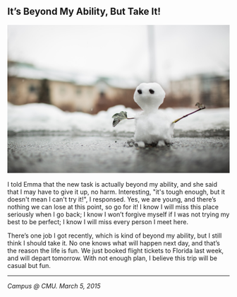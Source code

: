 ## It’s Beyond My Ability, But Take It!

![](../../images/beyond.jpg)

I told Emma that the new task is actually beyond my ability, and she said that I may have to give it up, no harm. Interesting, "it's tough enough, but it doesn't mean I can't try it!", I responsed. Yes, we are young, and there’s nothing we can lose at this point, so go for it! I know I will miss this place seriously when I go back; I know I won’t forgive myself if I was not trying my best to be perfect; I know I will miss every person I meet here.

There’s one job I got recently, which is kind of beyond my ability, but I still think I should take it. No one knows what will happen next day, and that’s the reason the life is fun. We just booked flight tickets to Florida last week, and will depart tomorrow. With not enough plan, I believe this trip will be casual but fun.

---

*Campus @ CMU. March 5, 2015*
